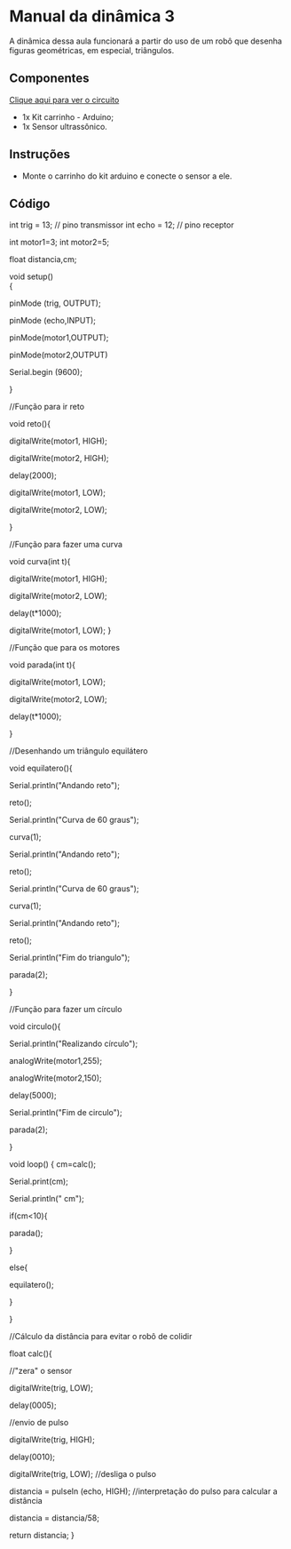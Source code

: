 # Manual da dinâmica 3
A dinâmica dessa aula funcionará a partir do uso de um robô que desenha figuras geométricas, em especial, triângulos.

## Componentes
[Clique aqui para ver o circuito](https://www.tinkercad.com/things/7j9DCHqotjk)
- 1x Kit carrinho - Arduino;
- 1x Sensor ultrassônico.

## Instruções
- Monte o carrinho do kit arduino e conecte o sensor a ele.

## Código
int trig = 13; // pino transmissor
int echo = 12;	// pino receptor
 
int motor1=3;
int motor2=5;
 
float distancia,cm;	
 
 
void setup()	
{

  pinMode (trig, OUTPUT);
  
  pinMode (echo,INPUT);
  
  pinMode(motor1,OUTPUT);
  
  pinMode(motor2,OUTPUT)
  
  Serial.begin (9600);
  
}
 
//Função para ir reto

void reto(){

  digitalWrite(motor1, HIGH);
  
  digitalWrite(motor2, HIGH);
  
  delay(2000);
  
  digitalWrite(motor1, LOW);
  
  digitalWrite(motor2, LOW);
  
}
 
//Função para fazer uma curva

void curva(int t){

  digitalWrite(motor1, HIGH);
  
  digitalWrite(motor2, LOW);
  
  delay(t*1000);
  
  digitalWrite(motor1, LOW);
}
 
//Função que para os motores

void parada(int t){

  digitalWrite(motor1, LOW);
  
  digitalWrite(motor2, LOW);
  
  delay(t*1000);
  
}
 
//Desenhando um triângulo equilátero

void equilatero(){

  Serial.println("Andando reto");
  
  reto();
  
  Serial.println("Curva de 60 graus");
  
  curva(1);
  
  Serial.println("Andando reto");
  
  reto();
  
  Serial.println("Curva de 60 graus");
  
  curva(1);
  
  Serial.println("Andando reto");
  
  reto();
  
  Serial.println("Fim do triangulo");
  
  parada(2);
  
}
 
//Função para fazer um círculo

void circulo(){

  Serial.println("Realizando círculo");
  
  analogWrite(motor1,255);
  
  analogWrite(motor2,150);
  
  delay(5000);
  
  Serial.println("Fim de circulo");
  
  parada(2);
 
}
 
void loop()
{
  cm=calc();
  
  Serial.print(cm);
  
  Serial.println(" cm");

  
 if(cm<10){
 
  parada();
  
  }
  
  else{
  
  equilatero();
  
  }
  
}
 
//Cálculo da distância para evitar o robô de colidir

float calc(){

  //"zera" o sensor
  
digitalWrite(trig, LOW);

  delay(0005);
  
  //envio de pulso
  
  digitalWrite(trig, HIGH);
  
  delay(0010);
  
  digitalWrite(trig, LOW); //desliga o pulso
  
  distancia = pulseIn (echo, HIGH);   //interpretação do pulso para calcular a distância
  
  distancia = distancia/58;
  
  
  return distancia;
}

